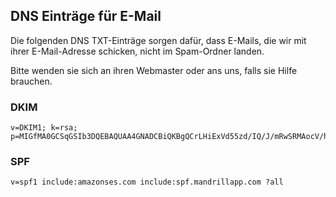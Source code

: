 ## DNS Einträge für E-Mail

Die folgenden DNS TXT-Einträge sorgen dafür, dass E-Mails, die wir mit ihrer E-Mail-Adresse schicken, nicht im Spam-Ordner landen.

Bitte wenden sie sich an ihren Webmaster oder ans uns, falls sie Hilfe brauchen.

### DKIM

```
v=DKIM1; k=rsa; p=MIGfMA0GCSqGSIb3DQEBAQUAA4GNADCBiQKBgQCrLHiExVd55zd/IQ/J/mRwSRMAocV/hMB3jXwaHH36d9NaVynQFYV8NaWi69c1veUtRzGt7yAioXqLj7Z4TeEUoOLgrKsn8YnckGs9i3B3tVFB+Ch/4mPhXWiNfNdynHWBcPcbJ8kjEQ2U8y78dHZj1YeRXXVvWob2OaKynO8/lQIDAQAB;
```

### SPF

```
v=spf1 include:amazonses.com include:spf.mandrillapp.com ?all
```
